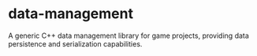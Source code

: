 # data-management
A generic C++ data management library for game projects, providing data persistence and serialization capabilities.
